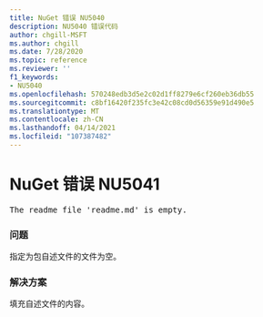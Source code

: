 ```yaml
---
title: NuGet 错误 NU5040
description: NU5040 错误代码
author: chgill-MSFT
ms.author: chgill
ms.date: 7/28/2020
ms.topic: reference
ms.reviewer: ''
f1_keywords:
- NU5040
ms.openlocfilehash: 570248edb3d5e2c02d1ff8279e6cf260eb36db55
ms.sourcegitcommit: c8bf16420f235fc3e42c08cd0d56359e91d490e5
ms.translationtype: MT
ms.contentlocale: zh-CN
ms.lasthandoff: 04/14/2021
ms.locfileid: "107387482"
---
```

# <a name="nuget-error-nu5041"></a>NuGet 错误 NU5041

<pre>The readme file 'readme.md' is empty.</pre>


### <a name="issue"></a>问题 

指定为包自述文件的文件为空。


### <a name="solution"></a>解决方案

填充自述文件的内容。
